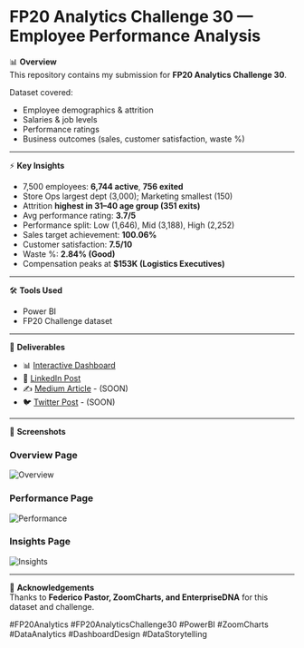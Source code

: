 # FP20 Analytics Challenge 30 — Employee Performance Analysis  

📊 **Overview**  
This repository contains my submission for **FP20 Analytics Challenge 30**.  

Dataset covered:  
- Employee demographics & attrition  
- Salaries & job levels  
- Performance ratings  
- Business outcomes (sales, customer satisfaction, waste %)  

---

⚡ **Key Insights**  
- 7,500 employees: **6,744 active**, **756 exited**  
- Store Ops largest dept (3,000); Marketing smallest (150)  
- Attrition **highest in 31–40 age group (351 exits)**  
- Avg performance rating: **3.7/5**  
- Performance split: Low (1,646), Mid (3,188), High (2,252)  
- Sales target achievement: **100.06%**  
- Customer satisfaction: **7.5/10**  
- Waste %: **2.84% (Good)**  
- Compensation peaks at **$153K (Logistics Executives)**  

---

🛠️ **Tools Used**  
- Power BI   
- FP20 Challenge dataset  

---

🚀 **Deliverables**  
- 📊 [Interactive Dashboard](https://app.powerbi.com/view?r=eyJrIjoiNWU5NGQwZjItOGRmOS00YjE3LTljMDMtNmU0YzFkNmMxMTc4IiwidCI6IjA3NTY1ZTVjLTU2ODEtNDk5OC1hN2RjLTU1OGZiM2U2OGU3NSJ9)  
- 📄 [LinkedIn Post](https://www.linkedin.com/posts/aderibigbe-adeola_fp20analytics-fp20analyticschallenge30-powerbi-activity-7375114317035102208-0vJP?utm_source=share&utm_medium=member_desktop&rcm=ACoAADOFfMQBTxQZJTlPUmUtOmFAzu0pBMovHug)  
- ✍️ [Medium Article](SOON) - (SOON)
- 🐦 [Twitter Post](SOON) - (SOON)

---

📌 **Screenshots**  

### Overview Page  
![Overview](images/overview.jpg)  

### Performance Page  
![Performance](images/performance.jpg)  

### Insights Page  
![Insights](images/insights.jpg)  

---

🙌 **Acknowledgements**  
Thanks to **Federico Pastor, ZoomCharts, and EnterpriseDNA** for this dataset and challenge.  

#FP20Analytics #FP20AnalyticsChallenge30 #PowerBI #ZoomCharts #DataAnalytics #DashboardDesign #DataStorytelling
